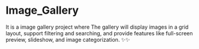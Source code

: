 # Image_Gallery
It is a image gallery project where The gallery will display images in a grid layout, support filtering and searching, and provide features like full-screen preview, slideshow, and image categorization. ✨✨
